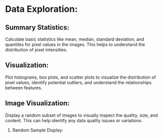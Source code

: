 # Data Exploration:

## Summary Statistics:
Calculate basic statistics like mean, median, standard deviation, and quantiles for pixel values in the images. This helps to understand the distribution of pixel intensities.

## Visualization:
Plot histograms, box plots, and scatter plots to visualize the distribution of pixel values, identify potential outliers, and understand the relationships between features.

## Image Visualization:
Display a random subset of images to visually inspect the quality, size, and content. This can help identify any data quality issues or variations.

1. Random Sample Display:
